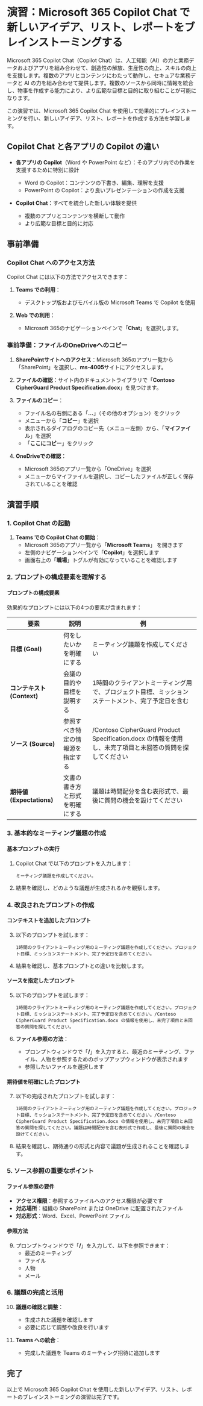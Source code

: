 # 演習：Microsoft 365 Copilot Chat で新しいアイデア、リスト、レポートをブレインストーミングする

Microsoft 365 Copilot Chat（Copilot Chat）は、人工知能（AI）の力と業務データおよびアプリを組み合わせて、創造性の解放、生産性の向上、スキルの向上を支援します。複数のアプリとコンテンツにわたって動作し、セキュアな業務データと AI の力を組み合わせて提供します。複数のソースから同時に情報を統合し、物事を作成する能力により、より広範な目標と目的に取り組むことが可能になります。

この演習では、Microsoft 365 Copilot Chat を使用して効果的にブレインストーミングを行い、新しいアイデア、リスト、レポートを作成する方法を学習します。

## Copilot Chat と各アプリの Copilot の違い

- **各アプリの Copilot**（Word や PowerPoint など）：そのアプリ内での作業を支援するために特別に設計
  - Word の Copilot：コンテンツの下書き、編集、理解を支援
  - PowerPoint の Copilot：より良いプレゼンテーションの作成を支援

- **Copilot Chat**：すべてを統合した新しい体験を提供
  - 複数のアプリとコンテンツを横断して動作
  - より広範な目標と目的に対応

## 事前準備

### Copilot Chat へのアクセス方法

Copilot Chat には以下の方法でアクセスできます：

1. **Teams での利用**：
   - デスクトップ版およびモバイル版の Microsoft Teams で Copilot を使用

2. **Web での利用**：
   - Microsoft 365のナビゲーションペインで「**Chat**」を選択します。

### 事前準備：ファイルのOneDriveへのコピー

1. **SharePointサイトへのアクセス**：Microsoft 365のアプリ一覧から「SharePoint」を選択し、**ms-4005**サイトにアクセスします。

2. **ファイルの確認**：サイト内のドキュメントライブラリで「**Contoso CipherGuard Product Specification.docx**」を見つけます。

3. **ファイルのコピー**：
   - ファイル名の右側にある「**...**」（その他のオプション）をクリック
   - メニューから「**コピー**」を選択
   - 表示されるダイアログのコピー先（メニュー左側）から、「**マイファイル**」を選択
   - 「**ここにコピー**」をクリック

4. **OneDriveでの確認**：
   - Microsoft 365のアプリ一覧から「OneDrive」を選択
   - メニューからマイファイルを選択し、コピーしたファイルが正しく保存されていることを確認

## 演習手順

### 1. Copilot Chat の起動

1. **Teams での Copilot Chat の開始**：
   - Microsoft 365のアプリ一覧から「**Microsoft Teams**」 を開きます
   - 左側のナビゲーションペインで「**Copilot**」を選択します
   - 画面右上の「**職場**」トグルが有効になっていることを確認します

### 2. プロンプトの構成要素を理解する

#### プロンプトの構成要素

効果的なプロンプトには以下の4つの要素が含まれます：

| 要素 | 説明 | 例 |
|------|------|-----|
| **目標 (Goal)** | 何をしたいかを明確にする | ミーティング議題を作成してください |
| **コンテキスト (Context)** | 会議の目的や目標を説明する | 1時間のクライアントミーティング用で、プロジェクト目標、ミッションステートメント、完了予定日を含む |
| **ソース (Source)** | 参照すべき特定の情報源を指定する | /Contoso CipherGuard Product Specification.docx の情報を使用し、未完了項目と未回答の質問を探してください |
| **期待値 (Expectations)** | 文書の書き方と形式を明確にする | 議題は時間配分を含む表形式で、最後に質問の機会を設けてください |

### 3. 基本的なミーティング議題の作成

#### 基本プロンプトの実行

1. Copilot Chat で以下のプロンプトを入力します：
   ```
   ミーティング議題を作成してください。
   ```

2. 結果を確認し、どのような議題が生成されるかを観察します。

### 4. 改良されたプロンプトの作成

#### コンテキストを追加したプロンプト

3. 以下のプロンプトを試します：
   ```
   1時間のクライアントミーティング用のミーティング議題を作成してください。プロジェクト目標、ミッションステートメント、完了予定日を含めてください。
   ```

4. 結果を確認し、基本プロンプトとの違いを比較します。

#### ソースを指定したプロンプト

5. 以下のプロンプトを試します：
   ```
   1時間のクライアントミーティング用のミーティング議題を作成してください。プロジェクト目標、ミッションステートメント、完了予定日を含めてください。/Contoso CipherGuard Product Specification.docx の情報を使用し、未完了項目と未回答の質問を探してください。
   ```

6. **ファイル参照の方法**：
   - プロンプトウィンドウで「**/**」を入力すると、最近のミーティング、ファイル、人物を参照するためのポップアップウィンドウが表示されます
   - 参照したいファイルを選択します

#### 期待値を明確にしたプロンプト

7. 以下の完成されたプロンプトを試します：
   ```
   1時間のクライアントミーティング用のミーティング議題を作成してください。プロジェクト目標、ミッションステートメント、完了予定日を含めてください。/Contoso CipherGuard Product Specification.docx の情報を使用し、未完了項目と未回答の質問を探してください。議題は時間配分を含む表形式で作成し、最後に質問の機会を設けてください。
   ```

8. 結果を確認し、期待通りの形式と内容で議題が生成されることを確認します。

### 5. ソース参照の重要なポイント

#### ファイル参照の要件

- **アクセス権限**：参照するファイルへのアクセス権限が必要です
- **対応場所**：組織の SharePoint または OneDrive に配置されたファイル
- **対応形式**：Word、Excel、PowerPoint ファイル

#### 参照方法

9. プロンプトウィンドウで「**/**」を入力して、以下を参照できます：
   - 最近のミーティング
   - ファイル
   - 人物
   - メール


### 6. 議題の完成と活用

10. **議題の確認と調整**：
    - 生成された議題を確認します
    - 必要に応じて調整や改良を行います

11. **Teams への統合**：
    - 完成した議題を Teams のミーティング招待に追加します

## 完了

以上で Microsoft 365 Copilot Chat を使用した新しいアイデア、リスト、レポートのブレインストーミングの演習は完了です。